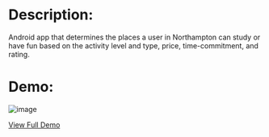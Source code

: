 # Description: 

Android app that determines the places a user in Northampton can study or have fun based on the activity level and type, price, time-commitment, and rating.

# Demo:
![image](https://github.com/cmatoussi/outings/assets/46854568/b206b283-5d2b-4709-acc6-3d15b4db8578)

[View Full Demo](https://youtube.com/shorts/eJdq9eLo6aQ?feature=share)
